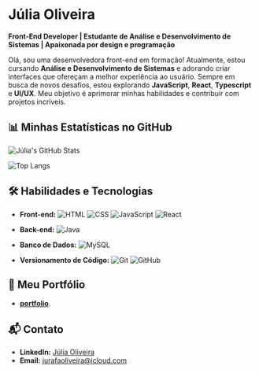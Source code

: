 # Júlia Oliveira
**Front-End Developer | Estudante de Análise e Desenvolvimento de Sistemas | Apaixonada por design e programação**

Olá, sou uma desenvolvedora front-end em formação! Atualmente, estou cursando **Análise e Desenvolvimento de Sistemas** e adorando criar interfaces que ofereçam a melhor experiência ao usuário. Sempre em busca de novos desafios, estou explorando **JavaScript**, **React**, **Typescript** e **UI/UX**. Meu objetivo é aprimorar minhas habilidades e contribuir com projetos incríveis.

## 📊 Minhas Estatísticas no GitHub

![Júlia's GitHub Stats](https://github-readme-stats.vercel.app/api?username=jukiaoliveira&show_icons=true&theme=radical&cache_seconds=0)

![Top Langs](https://github-readme-stats.vercel.app/api/top-langs/?username=jukiaoliveira&layout=compact&theme=radical)


## 🛠 Habilidades e Tecnologias
- **Front-end:** ![HTML](https://img.shields.io/badge/HTML5-E34F26?style=flat-square&logo=html5&logoColor=white) ![CSS](https://img.shields.io/badge/CSS3-1572B6?style=flat-square&logo=css3&logoColor=white) ![JavaScript](https://img.shields.io/badge/JavaScript-F7DF1E?style=flat-square&logo=javascript&logoColor=black) ![React](https://img.shields.io/badge/React-20232A?style=flat-square&logo=react&logoColor=61DAFB)

- **Back-end:** ![Java](https://img.shields.io/badge/Java-%23ED8B00.svg?style=flat-square&logo=openjdk&logoColor=white)
- **Banco de Dados:** ![MySQL](https://img.shields.io/badge/MySQL-005C84?style=flat-square&logo=mysql&logoColor=white)
- **Versionamento de Código:** ![Git](https://img.shields.io/badge/Git-%23F05032?style=flat-square&logo=git&logoColor=white) ![GitHub](https://img.shields.io/badge/GitHub-100000?style=flat-square&logo=github&logoColor=white)

## 📂 Meu Portfólio
- [**portfolio**](https://juliaoliveira.netlify.app/).

## 📬 Contato
- **LinkedIn:** [Júlia Oliveira](https://www.linkedin.com/in/jurafaoliveira/)
- **Email:** jurafaoliveira@icloud.com
